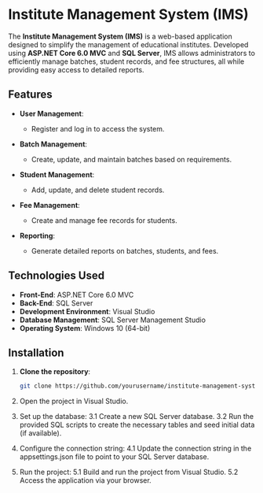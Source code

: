   # Institute Management System (IMS)

The **Institute Management System (IMS)** is a web-based application designed to simplify the management of educational institutes. Developed using **ASP.NET Core 6.0 MVC** and **SQL Server**, IMS allows administrators to efficiently manage batches, student records, and fee structures, all while providing easy access to detailed reports.

## Features

- **User Management**: 
  - Register and log in to access the system.
  
- **Batch Management**: 
  - Create, update, and maintain batches based on requirements.

- **Student Management**: 
  - Add, update, and delete student records.

- **Fee Management**: 
  - Create and manage fee records for students.

- **Reporting**: 
  - Generate detailed reports on batches, students, and fees.

## Technologies Used

- **Front-End**: ASP.NET Core 6.0 MVC
- **Back-End**: SQL Server
- **Development Environment**: Visual Studio
- **Database Management**: SQL Server Management Studio
- **Operating System**: Windows 10 (64-bit)

## Installation

1. **Clone the repository**:
   ```bash
   git clone https://github.com/yourusername/institute-management-system.git
2. Open the project in Visual Studio.

3. Set up the database:
   3.1 Create a new SQL Server database.
   3.2 Run the provided SQL scripts to create the necessary tables and seed initial data (if available).

4.  Configure the connection string:
   4.1 Update the connection string in the appsettings.json file to point to your SQL Server database.
    
5. Run the project:
  5.1 Build and run the project from Visual Studio.
  5.2 Access the application via your browser.
